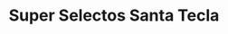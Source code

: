 ---
title: "Super Selectos Santa Tecla"
url: /santa-tecla/super-selectos-santa-tecla/
shop: supermercado
---